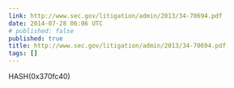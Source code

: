 ```yaml
---
link: http://www.sec.gov/litigation/admin/2013/34-70694.pdf
date: 2014-07-28 06:06 UTC
# published: false
published: true
title: http://www.sec.gov/litigation/admin/2013/34-70694.pdf
tags: []
---
```


HASH(0x370fc40)
